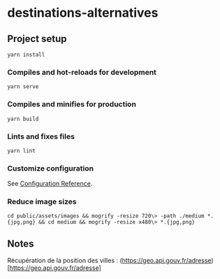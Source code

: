 # destinations-alternatives

## Project setup
```
yarn install
```

### Compiles and hot-reloads for development
```
yarn serve
```

### Compiles and minifies for production
```
yarn build
```

### Lints and fixes files
```
yarn lint
```

### Customize configuration
See [Configuration Reference](https://cli.vuejs.org/config/).


### Reduce image sizes

```
cd public/assets/images && mogrify -resize 720\> -path ./medium *.{jpg,png} && cd medium && mogrify -resize x480\> *.{jpg,png}
```

## Notes

Récupération de la position des villes : (https://geo.api.gouv.fr/adresse)[https://geo.api.gouv.fr/adresse]